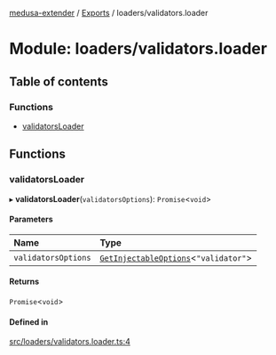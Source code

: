 [medusa-extender](../README.md) / [Exports](../modules.md) / loaders/validators.loader

# Module: loaders/validators.loader

## Table of contents

### Functions

- [validatorsLoader](loaders_validators_loader.md#validatorsloader)

## Functions

### validatorsLoader

▸ **validatorsLoader**(`validatorsOptions`): `Promise`<`void`\>

#### Parameters

| Name | Type |
| :------ | :------ |
| `validatorsOptions` | [`GetInjectableOptions`](types.md#getinjectableoptions)<``"validator"``\> |

#### Returns

`Promise`<`void`\>

#### Defined in

[src/loaders/validators.loader.ts:4](https://github.com/adrien2p/medusa-extender/blob/f9bbca9/src/loaders/validators.loader.ts#L4)
